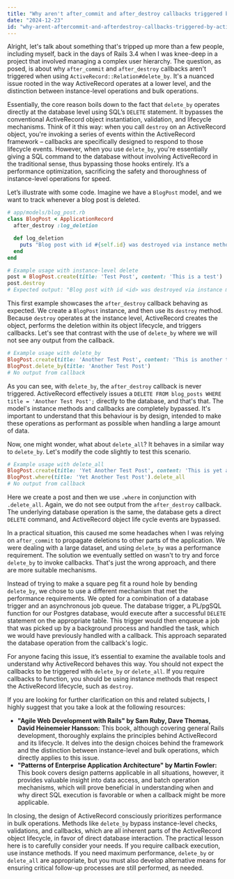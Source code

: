```yaml
---
title: "Why aren't after_commit and after_destroy callbacks triggered by ActiveRecord::Relation#delete_by?"
date: "2024-12-23"
id: "why-arent-aftercommit-and-afterdestroy-callbacks-triggered-by-activerecordrelationdeleteby"
---
```


Alright, let's talk about something that's tripped up more than a few people, including myself, back in the days of Rails 3.4 when I was knee-deep in a project that involved managing a complex user hierarchy. The question, as posed, is about why `after_commit` and `after_destroy` callbacks aren't triggered when using `ActiveRecord::Relation#delete_by`. It's a nuanced issue rooted in the way ActiveRecord operates at a lower level, and the distinction between instance-level operations and bulk operations.

Essentially, the core reason boils down to the fact that `delete_by` operates directly at the database level using SQL’s `DELETE` statement. It bypasses the conventional ActiveRecord object instantiation, validation, and lifecycle mechanisms. Think of it this way: when you call `destroy` on an ActiveRecord object, you're invoking a series of events within the ActiveRecord framework – callbacks are specifically designed to respond to those lifecycle events. However, when you use `delete_by`, you're essentially giving a SQL command to the database without involving ActiveRecord in the traditional sense, thus bypassing those hooks entirely. It’s a performance optimization, sacrificing the safety and thoroughness of instance-level operations for speed.

Let’s illustrate with some code. Imagine we have a `BlogPost` model, and we want to track whenever a blog post is deleted.

```ruby
# app/models/blog_post.rb
class BlogPost < ApplicationRecord
  after_destroy :log_deletion

  def log_deletion
    puts "Blog post with id #{self.id} was destroyed via instance method."
  end
end

# Example usage with instance-level delete
post = BlogPost.create(title: 'Test Post', content: 'This is a test')
post.destroy
# Expected output: "Blog post with id <id> was destroyed via instance method."
```

This first example showcases the `after_destroy` callback behaving as expected. We create a `BlogPost` instance, and then use its `destroy` method. Because `destroy` operates at the instance level, ActiveRecord creates the object, performs the deletion within its object lifecycle, and triggers callbacks. Let's see that contrast with the use of `delete_by` where we will not see any output from the callback.

```ruby
# Example usage with delete_by
BlogPost.create(title: 'Another Test Post', content: 'This is another test')
BlogPost.delete_by(title: 'Another Test Post')
# No output from callback
```

As you can see, with `delete_by`, the `after_destroy` callback is never triggered. ActiveRecord effectively issues a `DELETE FROM blog_posts WHERE title = 'Another Test Post';` directly to the database, and that's that. The model's instance methods and callbacks are completely bypassed. It's important to understand that this behaviour is by design, intended to make these operations as performant as possible when handling a large amount of data.

Now, one might wonder, what about `delete_all`? It behaves in a similar way to `delete_by`. Let's modify the code slightly to test this scenario.

```ruby
# Example usage with delete_all
BlogPost.create(title: 'Yet Another Test Post', content: 'This is yet another test')
BlogPost.where(title: 'Yet Another Test Post').delete_all
# No output from callback
```

Here we create a post and then we use `.where` in conjunction with `.delete_all`. Again, we do not see output from the `after_destroy` callback. The underlying database operation is the same, the database gets a direct `DELETE` command, and ActiveRecord object life cycle events are bypassed.

In a practical situation, this caused me some headaches when I was relying on `after_commit` to propagate deletions to other parts of the application. We were dealing with a large dataset, and using `delete_by` was a performance requirement. The solution we eventually settled on wasn't to try and force `delete_by` to invoke callbacks. That's just the wrong approach, and there are more suitable mechanisms.

Instead of trying to make a square peg fit a round hole by bending `delete_by`, we chose to use a different mechanism that met the performance requirements. We opted for a combination of a database trigger and an asynchronous job queue. The database trigger, a PL/pgSQL function for our Postgres database, would execute after a successful `DELETE` statement on the appropriate table. This trigger would then enqueue a job that was picked up by a background process and handled the task, which we would have previously handled with a callback. This approach separated the database operation from the callback's logic.

For anyone facing this issue, it’s essential to examine the available tools and understand why ActiveRecord behaves this way. You should not expect the callbacks to be triggered with `delete_by` or `delete_all`. If you require callbacks to function, you should be using instance methods that respect the ActiveRecord lifecycle, such as `destroy`.

If you are looking for further clarification on this and related subjects, I highly suggest that you take a look at the following resources:

*   **"Agile Web Development with Rails" by Sam Ruby, Dave Thomas, David Heinemeier Hansson:** This book, although covering general Rails development, thoroughly explains the principles behind ActiveRecord and its lifecycle. It delves into the design choices behind the framework and the distinction between instance-level and bulk operations, which directly applies to this issue.
*   **"Patterns of Enterprise Application Architecture" by Martin Fowler:** This book covers design patterns applicable in all situations, however, it provides valuable insight into data access, and batch operation mechanisms, which will prove beneficial in understanding when and why direct SQL execution is favorable or when a callback might be more applicable.

In closing, the design of ActiveRecord consciously prioritizes performance in bulk operations. Methods like `delete_by` bypass instance-level checks, validations, and callbacks, which are all inherent parts of the ActiveRecord object lifecycle, in favor of direct database interaction. The practical lesson here is to carefully consider your needs. If you require callback execution, use instance methods. If you need maximum performance, `delete_by` or `delete_all` are appropriate, but you must also develop alternative means for ensuring critical follow-up processes are still performed, as needed.
